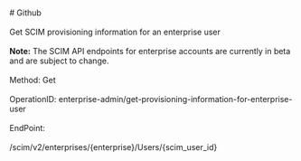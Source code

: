 <br>#     Github</br>
<br>Get SCIM provisioning information for an enterprise user</br>
<br>**Note:** The SCIM API endpoints for enterprise accounts are currently in beta and are subject to change.</br>
<br>Method: Get</br>
<br>OperationID: enterprise-admin/get-provisioning-information-for-enterprise-user</br>
<br>EndPoint:</br>
<br>/scim/v2/enterprises/{enterprise}/Users/{scim_user_id}</br>
